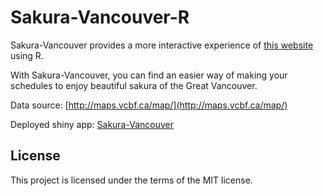 # Sakura-Vancouver-R

Sakura-Vancouver provides a more interactive experience of [this website](http://maps.vcbf.ca/map/) using R. 

With Sakura-Vancouver, you can find an easier way of making your schedules to enjoy beautiful sakura of the Great Vancouver.

Data source: [http://maps.vcbf.ca/map/](http://maps.vcbf.ca/map/)

Deployed shiny app: [Sakura-Vancouver](https://liaomz.shinyapps.io/Sakura-Vancouver/)

## License
This project is licensed under the terms of the MIT license.
